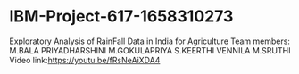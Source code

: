 # IBM-Project-617-1658310273
Exploratory Analysis of RainFall Data in India for Agriculture
Team members:
M.BALA PRIYADHARSHINI 
M.GOKULAPRIYA 
               S.KEERTHI VENNILA 
M.SRUTHI
          Video link:https://youtu.be/fRsNeAiXDA4
